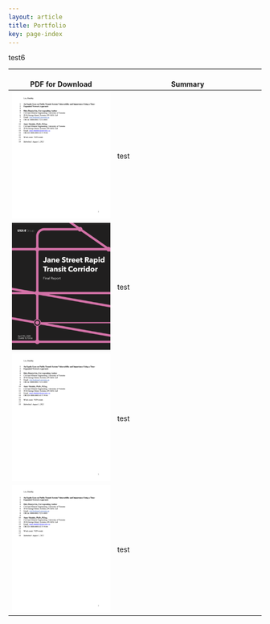 ```yaml
---
layout: article
title: Portfolio
key: page-index
---
```



test6

|<img width=300/> PDF for Download|<img width=600/> Summary|
|-------|-------|
|[<img src="thumbnails/trb-22.png">](portfolio/trb-22.pdf)|test|
|[<img src="thumbnails/capstone.png">](portfolio/capstone-report.pdf)|test|
|[<img src="thumbnails/trb-22.png">](portfolio/trb-22.pdf)|test|
|[<img src="thumbnails/trb-22.png">](portfolio/trb-22.pdf)|test|

